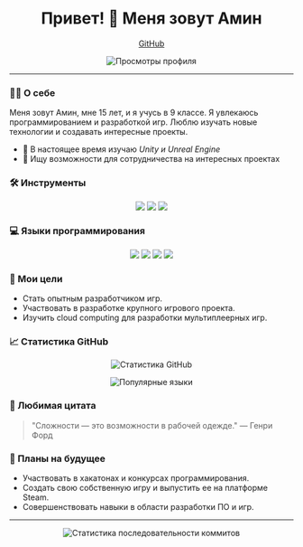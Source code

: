 <h1 align="center">Привет! 👋 Меня зовут Амин</h1>

<p align="center">
  <a href="https://github.com/BlackGhost1122">GitHub</a>
</p>

<p align="center">
  <img src="https://komarev.com/ghpvc/?username=BlackGhost1122&color=blue" alt="Просмотры профиля" />
</p>

---

### 👨‍💻 О себе

Меня зовут Амин, мне 15 лет, и я учусь в 9 классе. Я увлекаюсь программированием и разработкой игр. Люблю изучать новые технологии и создавать интересные проекты.

- 🌱 В настоящее время изучаю *Unity и Unreal Engine*
- 👯 Ищу возможности для сотрудничества на интересных проектах

### 🛠 Инструменты

<p align="center">
  <img src="https://img.shields.io/badge/-Visual%20Studio%202022-05122A?style=for-the-badge&logo=visual-studio&logoColor=5C2D91" />
  <img src="https://img.shields.io/badge/-Unity-05122A?style=for-the-badge&logo=unity&logoColor=FFFFFF" />
  <img src="https://img.shields.io/badge/-Unreal%20Engine-05122A?style=for-the-badge&logo=unreal-engine&logoColor=313131" />
</p>

### 💻 Языки программирования

<p align="center">
  <img src="https://img.shields.io/badge/-.NET-05122A?style=for-the-badge&logo=.net&logoColor=512BD4" />
  <img src="https://img.shields.io/badge/-C%23-05122A?style=for-the-badge&logo=csharp&logoColor=239120" />
  <img src="https://img.shields.io/badge/-C++-05122A?style=for-the-badge&logo=c%2B%2B&logoColor=00599C" />
  <img src="https://img.shields.io/badge/-Python-05122A?style=for-the-badge&logo=python&logoColor=3776AB" />
</p>

### 🎯 Мои цели

- Стать опытным разработчиком игр.
- Участвовать в разработке крупного игрового проекта.
- Изучить cloud computing для разработки мультиплеерных игр.

### 📈 Статистика GitHub

<p align="center">
  <img src="https://github-readme-stats.vercel.app/api?username=BlackGhost1122&show_icons=true&theme=radical" alt="Статистика GitHub" />
</p>

<p align="center">
  <img src="https://github-readme-stats.vercel.app/api/top-langs/?username=BlackGhost1122&layout=compact&theme=radical" alt="Популярные языки" />
</p>

### 🌟 Любимая цитата

> "Сложности — это возможности в рабочей одежде." — Генри Форд

### 🚀 Планы на будущее

- Участвовать в хакатонах и конкурсах программирования.
- Создать свою собственную игру и выпустить ее на платформе Steam.
- Совершенствовать навыки в области разработки ПО и игр.

---

<p align="center">
  <img src="https://github-readme-streak-stats.herokuapp.com/?user=BlackGhost1122&theme=radical" alt="Статистика последовательности коммитов" />
</p>

